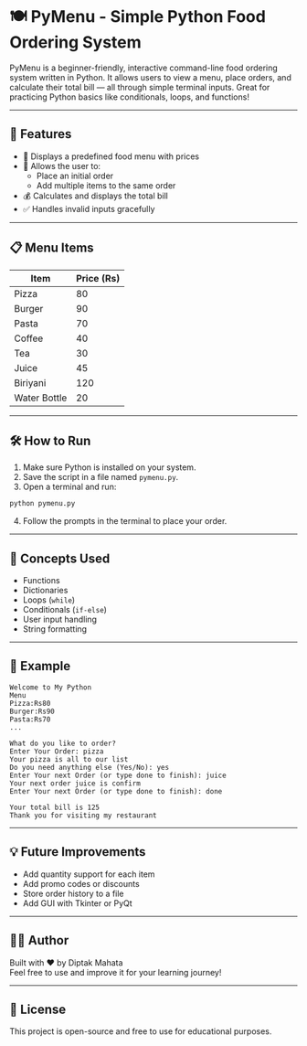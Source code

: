# 🍽️ PyMenu - Simple Python Food Ordering System

PyMenu is a beginner-friendly, interactive command-line food ordering system written in Python. It allows users to view a menu, place orders, and calculate their total bill — all through simple terminal inputs. Great for practicing Python basics like conditionals, loops, and functions!

---

## 🚀 Features

- 🧾 Displays a predefined food menu with prices
- 🛒 Allows the user to:
  - Place an initial order
  - Add multiple items to the same order
- 💰 Calculates and displays the total bill
- ✅ Handles invalid inputs gracefully

---

## 📋 Menu Items

| Item          | Price (Rs) |
|---------------|------------|
| Pizza         | 80         |
| Burger        | 90         |
| Pasta         | 70         |
| Coffee        | 40         |
| Tea           | 30         |
| Juice         | 45         |
| Biriyani      | 120        |
| Water Bottle  | 20         |

---

## 🛠️ How to Run

1. Make sure Python is installed on your system.
2. Save the script in a file named `pymenu.py`.
3. Open a terminal and run:

```bash
python pymenu.py
```

4. Follow the prompts in the terminal to place your order.

---

## 🧠 Concepts Used

- Functions
- Dictionaries
- Loops (`while`)
- Conditionals (`if-else`)
- User input handling
- String formatting

---

## 📸 Example

```
Welcome to My Python
Menu
Pizza:Rs80
Burger:Rs90
Pasta:Rs70
...

What do you like to order?
Enter Your Order: pizza
Your pizza is all to our list
Do you need anything else (Yes/No): yes
Enter Your next Order (or type done to finish): juice
Your next order juice is confirm
Enter Your next Order (or type done to finish): done

Your total bill is 125
Thank you for visiting my restaurant
```

---

## 💡 Future Improvements

- Add quantity support for each item
- Add promo codes or discounts
- Store order history to a file
- Add GUI with Tkinter or PyQt

---

## 👨‍💻 Author

Built with ❤️ by Diptak Mahata  
Feel free to use and improve it for your learning journey!

---

## 📝 License

This project is open-source and free to use for educational purposes.
